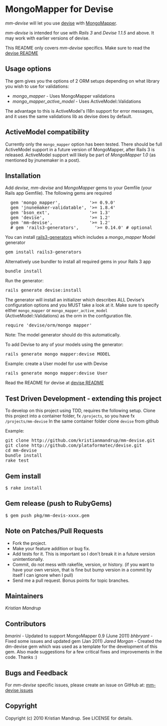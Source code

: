 # MongoMapper for Devise

*mm-devise* will let you use [devise](http://github.com/plataformatec/devise) with [MongoMapper](http://github.com/jnunemaker/mongomapper). 

*mm-devise* is intended for use with *Rails 3* and *Devise 1.1.5* and above. It may work with earlier versions of devise.

This README only covers *mm-devise* specifics. Make sure to read the [devise README](http://github.com/plataformatec/devise/blob/master/README.rdoc)

## Usage options

The gem gives you the options of 2 ORM setups depending on what library you wish to use for validations:   

* *mongo_mapper* - Uses MongoMapper validations 
* *mongo_mapper_active_model* - Uses ActiveModel::Validations

The advantage to this is ActiveModel's I18n support for error messages, and it uses the same validations lib as devise does by default.

## ActiveModel compatibility 

Currently only the <code>mongo_mapper</code> option has been tested. 
There should be full ActiveModel support in a future version of MongoMapper, after Rails 3 is released.
ActiveModel support will likely be part of *MongoMapper 1.0* (as mentioned by jnunemaker in a post).

## Installation

Add *devise*, *mm-devise* and *MongoMapper* gems to your Gemfile (your Rails app Gemfile). The following gems are required

<pre>  gem 'mongo_mapper',           '>= 0.9.0'
  gem 'jnunemaker-validatable', '>= 1.8.4'
  gem 'bson_ext',               '>= 1.3'
  gem 'devise',                 '>= 1.2'
  gem 'mm-devise',              '>= 1.2'
  # gem 'rails3-generators',      '>= 0.14.0' # optional</pre>

You can install [rails3-generators](http://github.com/indirect/rails3-generators) which includes a *mongo_mapper* Model generator

<pre>gem install rails3-generators</pre>
  
Alternatively use bundler to install all required gems in your Rails 3 app 

<pre>bundle install</pre>

Run the generator:

<pre>rails generate devise:install</pre>

The generator will install an initializer which describes ALL Devise's
configuration options and you MUST take a look at it. Make sure to specify
either <code>mongo_mapper</code> or <code>mongo_mapper_active_model</code> (ActiveModel::Validations) 
as the orm in the configuration file.

<pre>require 'devise/orm/mongo_mapper'</pre>  

Note: The model generator should do this automatically.

To add Devise to any of your models using the generator:

<pre>rails generate mongo_mapper:devise MODEL</pre>  

Example: create a User model for use with Devise  

<pre>rails generate mongo_mapper:devise User</pre>

Read the README for devise at [devise README](http://github.com/plataformatec/devise/blob/master/README.rdoc)

## Test Driven Development - extending this project

To develop on this project using TDD, requires the following setup.
Clone this project into a container folder, fx <code>/projects</code>, so you have fx <code>/projects/mm-devise</code>
In the same container folder clone <code>devise</code> from github

Example:

<pre>git clone http://github.com/kristianmandrup/mm-devise.git
git clone http://github.com/plataformatec/devise.git 
cd mm-devise
bundle install
rake test</pre>

## Gem install

<pre>$ rake install</pre>

## Gem release (push to RubyGems)

<pre>$ gem push pkg/mm-devis-xxxx.gem</pre>

## Note on Patches/Pull Requests
 
* Fork the project.
* Make your feature addition or bug fix.
* Add tests for it. This is important so I don't break it in a
  future version unintentionally.
* Commit, do not mess with rakefile, version, or history.
  (if you want to have your own version, that is fine but bump version in a commit by itself I can ignore when I pull)
* Send me a pull request. Bonus points for topic branches.

## Maintainers

*Kristian Mandrup*

## Contributors

*bmarini* - Updated to support MongoMapper 0.9 (June 2011)
*bhbryant* - Fixed some issues and updated gem (Jan 2011)
*Jared Morgan* - Created the dm-devise gem which was used as a template for the development of this gem.
Also made suggestions for a few critical fixes and improvements in the code. Thanks :)

## Bugs and Feedback

For *mm-devise* specific issues, please create an issue on GitHub at: [mm-devise issues](http://github.com/kristianmandrup/mm-devise/issues)

## Copyright

Copyright (c) 2010 Kristian Mandrup. See LICENSE for details.


